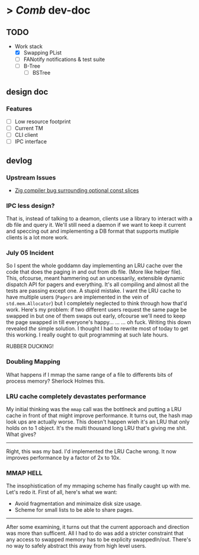 # > *Comb* dev-doc

## TODO

- Work stack
    - [x] Swapping PList
    - [ ] FANotify notifications & test suite
    - [ ] B-Tree
        - [ ] BSTree

## design doc

### Features

- [ ] Low resource footprint
- [ ] Current TM
- [ ] CLI client
- [ ] IPC interface

## devlog

### Upstream Issues

- [Zig compiler bug surrounding optional const slices](https://github.com/ziglang/zig/issues/4907)

### IPC less design?

That is, instead of talking to a deamon, clients use a library to interact with
a db file and query it. We'll still need a daemon if we want to keep it current
and speccing out and implementing a DB format that supports mutliple clients is 
a lot more work.

### July 05 Incident

So I spent the whole goddamn day implementing an LRU cache over the code that does
the paging in and out from db file. (More like helper file). This, ofcourse, meant 
hammering out an uncessarily, extensible dynamic dispatch API for pagers and everything.
It's all compiling and almost all the tests are passing except one. A stupid mistake.
I want the LRU cache to have multiple users (`Pagers` are implemented in the vein of 
`std.mem.Allocator`) but I completely neglected to think through how that'd work.
Here's my problem: if two different users request the same page be swapped in but one of them
swaps out early, ofcourse we'll need to keep the page swapped in till everyone's happy...
...
...
oh fuck. Writing this down revealed *the* simple solution. I thought I had to rewrite
most of today to get this working. I really ought to quit programming at such late hours.

RUBBER DUCKING!

### Doubling Mapping

What happens if I mmap the same range of a file to differents bits of process memory? Sherlock Holmes this.

### LRU cache completely devastates performance

My initial thinking was the `mmap` call was the bottlneck and putting a LRU cache
in front of that might improve performance. It turns out, the hash map look ups are
actually worse. This doesn't happen wieh it's an LRU that only holds on to 1 object.
It's the multi thousand long LRU that's giving me shit. What gives?

---

Right, this was my bad. I'd implemented the LRU Cache wrong. It now improves performance
by a factor of 2x to 10x.

### MMAP HELL

The insophistication of my mmaping scheme has finally caught up with me. Let's 
redo it. First of all, here's what we want:

- Avoid fragmentation and minimaize disk size usage.
- Scheme for small lists to be able to share pages.

---

After some examining, it turns out that the current apporoach and direction was
more than sufficent. All I had to do was add a stricter constraint that any access
to swapped memory has to be explicity swappedIn/out. There's no way to safely
abstract this away from high level users.
